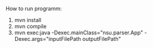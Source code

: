 How to run programm:

1. mvn install
2. mvn compile
3. mvn exec:java -Dexec.mainClass="nsu.parser.App" -Dexec.args="inputFilePath outputFilePath"